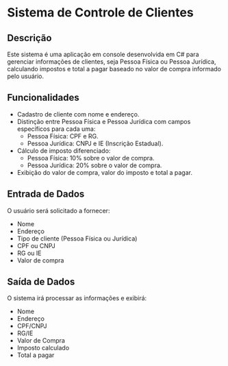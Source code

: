 # Sistema de Controle de Clientes

## Descrição
Este sistema é uma aplicação em console desenvolvida em C# para gerenciar informações de clientes, seja Pessoa Física ou Pessoa Jurídica, calculando impostos e total a pagar baseado no valor de compra informado pelo usuário.

## Funcionalidades
- Cadastro de cliente com nome e endereço.
- Distinção entre Pessoa Física e Pessoa Jurídica com campos específicos para cada uma:
  - Pessoa Física: CPF e RG.
  - Pessoa Jurídica: CNPJ e IE (Inscrição Estadual).
- Cálculo de imposto diferenciado:
  - Pessoa Física: 10% sobre o valor de compra.
  - Pessoa Jurídica: 20% sobre o valor de compra.
- Exibição do valor de compra, valor do imposto e total a pagar.

## Entrada de Dados
O usuário será solicitado a fornecer:
- Nome
- Endereço
- Tipo de cliente (Pessoa Física ou Jurídica)
- CPF ou CNPJ
- RG ou IE
- Valor de compra

## Saída de Dados
O sistema irá processar as informações e exibirá:
- Nome
- Endereço
- CPF/CNPJ
- RG/IE
- Valor de Compra
- Imposto calculado
- Total a pagar
